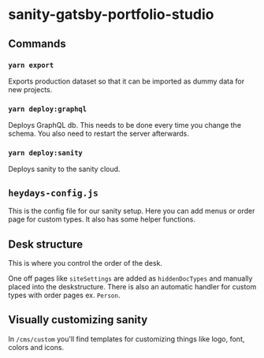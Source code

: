 # sanity-gatsby-portfolio-studio

## Commands

### `yarn export`

Exports production dataset so that it can be imported
as dummy data for new projects.

### `yarn deploy:graphql`

Deploys GraphQL db. This needs to be done every time you
change the schema. You also need to restart the server
afterwards.

### `yarn deploy:sanity`

Deploys sanity to the sanity cloud.

## `heydays-config.js`

This is the config file for our sanity setup.
Here you can add menus or order page for custom types.
It also has some helper functions.

## Desk structure

This is where you control the order of the desk.

One off pages like `siteSettings` are added as `hiddenDocTypes`
and manually placed into the deskstructure. There is also an
automatic handler for custom types with order pages ex. `Person`.

## Visually customizing sanity

In `/cms/custom` you'll find templates for customizing things like
logo, font, colors and icons.
